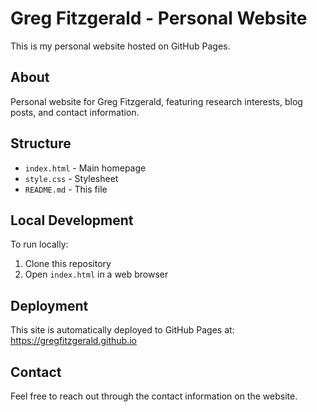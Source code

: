 # Greg Fitzgerald - Personal Website

This is my personal website hosted on GitHub Pages.

## About

Personal website for Greg Fitzgerald, featuring research interests, blog posts, and contact information.

## Structure

- `index.html` - Main homepage
- `style.css` - Stylesheet
- `README.md` - This file

## Local Development

To run locally:
1. Clone this repository
2. Open `index.html` in a web browser

## Deployment

This site is automatically deployed to GitHub Pages at: https://gregfitzgerald.github.io

## Contact

Feel free to reach out through the contact information on the website.